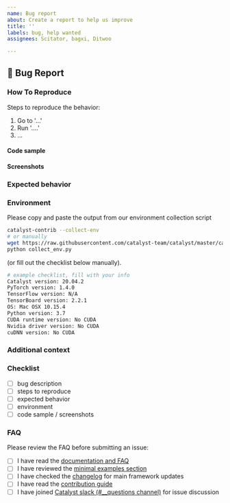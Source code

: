 ```yaml
---
name: Bug report
about: Create a report to help us improve
title: ''
labels: bug, help wanted
assignees: Scitator, bagxi, Ditwoo

---
```


## 🐛 Bug Report
<!-- A clear and concise description of what the bug is. -->


### How To Reproduce
Steps to reproduce the behavior:
1. Go to '...'
1. Run '....'
3. ...

<!-- If you have a code sample, error messages, stack traces, please provide it here as well --> 


#### Code sample
<!-- 
Ideally attach a minimal code sample to reproduce the decried issue. 
Minimal means having the shortest code but still preserving the bug. 
You could use minimal examples - https://github.com/catalyst-team/catalyst#minimal-examples.
-->

#### Screenshots
<!-- If applicable, add screenshots to help explain your problem.  -->


### Expected behavior
<!-- A clear and concise description of what you expected to happen. -->


### Environment
Please copy and paste the output from our environment collection script
```bash
catalyst-contrib --collect-env
# or manually
wget https://raw.githubusercontent.com/catalyst-team/catalyst/master/catalyst/contrib/scripts/collect_env.py
python collect_env.py
```
(or fill out the checklist below manually).

```bash
# example checklist, fill with your info
Catalyst version: 20.04.2
PyTorch version: 1.4.0
TensorFlow version: N/A
TensorBoard version: 2.2.1
OS: Mac OSX 10.15.4
Python version: 3.7
CUDA runtime version: No CUDA
Nvidia driver version: No CUDA
cuDNN version: No CUDA
```


### Additional context
<!-- Add any other context about the problem here. -->


### Checklist
- [ ] bug description
- [ ] steps to reproduce
- [ ] expected behavior
- [ ] environment
- [ ] code sample / screenshots
  
### FAQ
Please review the FAQ before submitting an issue:
- [ ] I have read the [documentation and FAQ](https://catalyst-team.github.io/catalyst/)
- [ ] I have reviewed the [minimal examples section](https://github.com/catalyst-team/catalyst#minimal-examples)
- [ ] I have checked the [changelog](https://github.com/catalyst-team/catalyst/blob/master/CHANGELOG.md) for main framework updates
- [ ] I have read the [contribution guide](https://github.com/catalyst-team/catalyst/blob/master/CONTRIBUTING.md)
- [ ] I have joined [Catalyst slack (#__questions channel)](https://join.slack.com/t/catalyst-team-core/shared_invite/zt-d9miirnn-z86oKDzFMKlMG4fgFdZafw) for issue discussion

